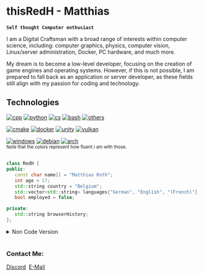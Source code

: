 # thisRedH - Matthias

**`Self thought Computer enthusiast`**

I am a Digital Craftsman with a broad range of interests within computer science, including: computer graphics, physics, computer vision, Linux/server administration, Docker, PC hardware, and much more.

My dream is to become a low-level developer, focusing on the creation of game engines and operating systems. However, if this is not possible, I am prepared to fall back as an application or server developer, as these fields still align with my passion for coding and technology.

## Technologies

[![cpp](https://img.shields.io/badge/Language-C%2B%2B-green?logo=cplusplus&logoColor=white&style=flat)](https://cplusplus.com)
[![python](https://img.shields.io/badge/Language-Python-green?logo=Python&logoColor=white&style=flat)](https://www.python.org)
[![cs](https://img.shields.io/badge/Language-C%23-orange?logo=csharp&logoColor=white&style=flat)](https://learn.microsoft.com/en-us/dotnet/csharp/)
[![bash](https://img.shields.io/badge/Language-Bash-orange?logo=GNU%20Bash&logoColor=white&style=flat)](https://www.gnu.org/software/bash/)
[![others](https://img.shields.io/badge/Language-Others-red?style=flat)](#)

[![cmake](https://img.shields.io/badge/Build%20Bystem-CMake-green?logo=cmake&logoColor=white&style=flat)](https://cmake.org)
[![docker](https://img.shields.io/badge/Container-Docker-green?logo=docker&logoColor=white&style=flat)](https://hub.docker.com/u/thisredh)
[![unity](https://img.shields.io/badge/Engine-Unity-orange?logo=unity&logoColor=white&style=flat)](https://www.unity.com)
[![vulkan](https://img.shields.io/badge/API-Vulkan-red?logo=vulkan&logoColor=white&style=flat)](https://www.vulkan.org)

[![windows](https://img.shields.io/badge/OS-Windows%2010-green?logo=windows&logoColor=white&style=flat)](https://www.wikipedia.org/wiki/Microsoft_Windows_10)
[![debian](https://img.shields.io/badge/OS-Debian%2FUbuntu-green?logo=ubuntu&logoColor=white&style=flat)](https://ubuntu.com)
[![arch](https://img.shields.io/badge/OS-Arch%2FManjaro-orange?logo=manjaro&logoColor=white&style=flat)](https://manjaro.org)
</br><sub>Note that the colors represent how fluent i am with those.</sub>

##
```cpp
class RedH {
public:
   const char name[] = "Matthias Roth";
   int age = 17;
   std::string country = "Belgium";
   std::vector<std::string> languages{"German", "English", "(French)"};
   bool employed = false;

private:
   std::string browserHistory;
};
```

<details><summary>Non Code Version</summary>
	&emsp;&emsp;Name: Matthias Roth<br>
	&emsp;&emsp;Age: 17<br>
	&emsp;&emsp;Country: Belgium<br>
	&emsp;&emsp;Languages: German, English, (French)<br>
	&emsp;&emsp;Employed: No
</details>

#

<h3>Contact Me:</h3>
<a href="https://discordapp.com/users/1048765572109832252">Discord</a>&nbsp;
<a href="mailto:redh.the.dev@gmail.com">E-Mail</a>

<!-- ![thisRedH's top langs](https://github-readme-stats.vercel.app/api/top-langs/?username=thisRedH&theme=dracula&hide_border=false&include_all_commits=true&count_private=true&layout=compact) -->
